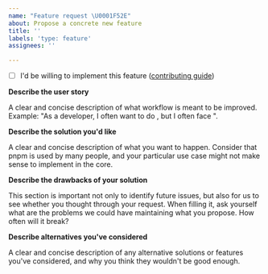 ```yaml
---
name: "Feature request \U0001F52E"
about: Propose a concrete new feature
title: ''
labels: 'type: feature'
assignees: ''

---
```


<!--
  These issues are for **concrete and actionable proposals**. If you just have
  a general problem that you would like to brainstorm, open a Discussion instead (https://github.com/pnpm/pnpm/discussions).
-->

<!--
  If this feature request many people in a company/big team, create a post for your company in the following discussion:
  https://github.com/pnpm/pnpm/discussions/3787
  and link the issue in your post.

  This will help us prioritize issues that affect more people.
-->

- [ ] I'd be willing to implement this feature ([contributing guide](https://github.com/pnpm/pnpm/blob/main/CONTRIBUTING.md))

**Describe the user story**

A clear and concise description of what workflow is meant to be improved.
Example: "As a developer, I often want to do <something>, but I often face <problem>".

**Describe the solution you'd like**

A clear and concise description of what you want to happen. Consider that pnpm is used
by many people, and your particular use case might not make sense to implement in the core.

**Describe the drawbacks of your solution**

This section is important not only to identify future issues, but also for us to see whether
you thought through your request. When filling it, ask yourself what are the problems we could
have maintaining what you propose. How often will it break?

**Describe alternatives you've considered**

A clear and concise description of any alternative solutions or features you've considered,
and why you think they wouldn't be good enough.
